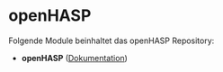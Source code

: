 # openHASP

Folgende Module beinhaltet das openHASP Repository:

- __openHASP__ ([Dokumentation](openHASP))  
